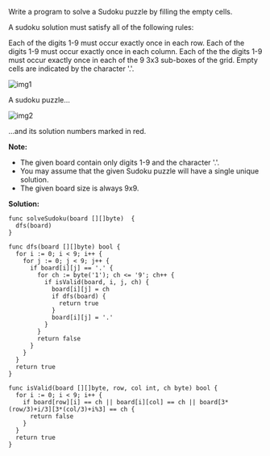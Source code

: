 Write a program to solve a Sudoku puzzle by filling the empty cells.

A sudoku solution must satisfy all of the following rules:

Each of the digits 1-9 must occur exactly once in each row.
Each of the digits 1-9 must occur exactly once in each column.
Each of the the digits 1-9 must occur exactly once in each of the 9 3x3 sub-boxes of the grid.
Empty cells are indicated by the character '.'.

![img1](https://upload.wikimedia.org/wikipedia/commons/thumb/f/ff/Sudoku-by-L2G-20050714.svg/250px-Sudoku-by-L2G-20050714.svg.png)

A sudoku puzzle...

![img2](https://upload.wikimedia.org/wikipedia/commons/thumb/3/31/Sudoku-by-L2G-20050714_solution.svg/250px-Sudoku-by-L2G-20050714_solution.svg.png)

...and its solution numbers marked in red.

**Note:**

- The given board contain only digits 1-9 and the character '.'.
- You may assume that the given Sudoku puzzle will have a single unique solution.
- The given board size is always 9x9.

**Solution:**

```golang
func solveSudoku(board [][]byte)  {
  dfs(board)
}

func dfs(board [][]byte) bool {
  for i := 0; i < 9; i++ {
    for j := 0; j < 9; j++ {
      if board[i][j] == '.' {
        for ch := byte('1'); ch <= '9'; ch++ {
          if isValid(board, i, j, ch) {
            board[i][j] = ch
            if dfs(board) {
              return true
            }
            board[i][j] = '.'
          }
        }
        return false
      }
    }
  }
  return true
}

func isValid(board [][]byte, row, col int, ch byte) bool {
  for i := 0; i < 9; i++ {
    if board[row][i] == ch || board[i][col] == ch || board[3*(row/3)+i/3][3*(col/3)+i%3] == ch {
      return false
    }
  }
  return true
}
```
